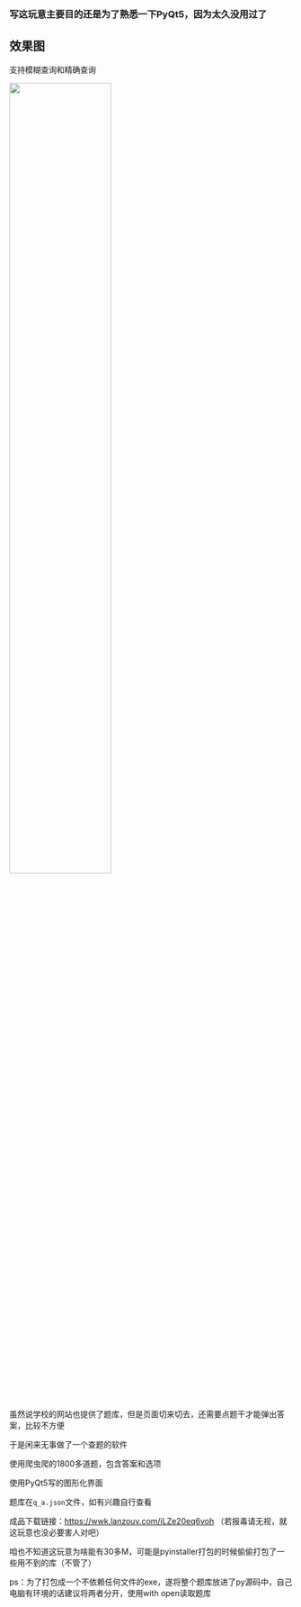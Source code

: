 ### 写这玩意主要目的还是为了熟悉一下PyQt5，因为太久没用过了

## 效果图

支持模糊查询和精确查询

<img src="https://zwhy-1310134253.cos.ap-beijing.myqcloud.com/lab_exam.jpg" width="60%">

虽然说学校的网站也提供了题库，但是页面切来切去，还需要点题干才能弹出答案，比较不方便

于是闲来无事做了一个查题的软件

使用爬虫爬的1800多道题，包含答案和选项

使用PyQt5写的图形化界面

题库在`q_a.json`文件，如有兴趣自行查看

成品下载链接：https://wwk.lanzouv.com/iLZe20eq6voh （若报毒请无视，就这玩意也没必要害人对吧）

咱也不知道这玩意为啥能有30多M，可能是pyinstaller打包的时候偷偷打包了一些用不到的库（不管了）

ps：为了打包成一个不依赖任何文件的exe，遂将整个题库放进了py源码中，自己电脑有环境的话建议将两者分开，使用with open读取题库
